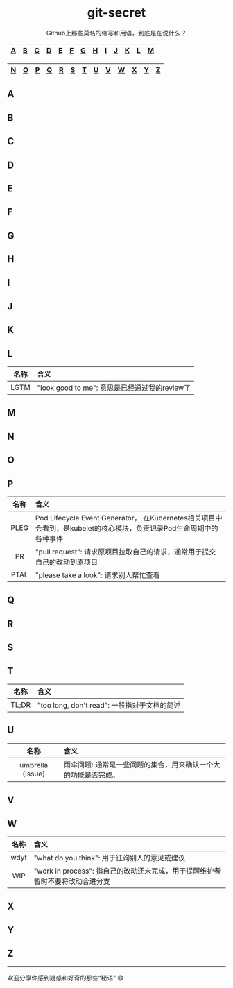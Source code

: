<h1 align="center">git-secret</h1>

<div align="center">Github上那些莫名的缩写和用语，到底是在说什么？</div>

|[A](#A)|[B](#B)|[C](#C)|[D](#D)|[E](#E)|[F](#F)|[G](#G)|[H](#H)|[I](#I)|[J](#J)|[K](#K)|[L](#L)|[M](#M)|
|---|---|---|---|---|---|---|---|---|---|---|---|---|

|[N](#N)|[O](#O)|[P](#P)|[Q](#Q)|[R](#R)|[S](#S)|[T](#T)|[U](#U)|[V](#V)|[W](#W)|[X](#X)|[Y](#Y)|[Z](#Z)|
|---|---|---|---|---|---|---|---|---|---|---|---|---|

## <a name="A"></a>A

## <a name="B"></a>B

## <a name="C"></a>C

## <a name="D"></a>D

## <a name="E"></a>E

## <a name="F"></a>F

## <a name="G"></a>G

## <a name="H"></a>H

## <a name="I"></a>I

## <a name="J"></a>J

## <a name="K"></a>K

## <a name="L"></a>L

|   名称  |   含义  |
|:---:|:---|
| LGTM | "look good to me": 意思是已经通过我的review了 |

## <a name="M"></a>M

## <a name="N"></a>N

## <a name="O"></a>O

## <a name="P"></a>P

|   名称  |   含义  |
|:---:|:---|
| PLEG | Pod Lifecycle Event Generator， 在Kubernetes相关项目中会看到，是kubelet的核心模块，负责记录Pod生命周期中的各种事件 |
| PR | "pull request": 请求原项目拉取自己的请求，通常用于提交自己的改动到原项目 |
| PTAL | "please take a look": 请求别人帮忙查看 |

## <a name="Q"></a>Q

## <a name="R"></a>R

## <a name="S"></a>S

## <a name="T"></a>T

|   名称  |   含义  |
|:---:|:---|
| TL;DR | "too long, don't read": 一般指对于文档的简述 |

## <a name="U"></a>U

|   名称  |   含义  |
|:---:|:---|
| umbrella (issue) | 雨伞问题: 通常是一些问题的集合，用来确认一个大的功能是否完成。 |

## <a name="V"></a>V

## <a name="W"></a>W

|   名称  |   含义  |
|:---:|:---|
| wdyt | "what do you think": 用于征询别人的意见或建议 |
| WIP | "work in process": 指自己的改动还未完成，用于提醒维护者暂时不要将改动合进分支 |

## <a name="X"></a>X

## <a name="Y"></a>Y

## <a name="Z"></a>Z

---

欢迎分享你感到疑惑和好奇的那些“秘语” :smile:
